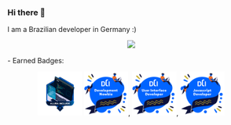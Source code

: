 ### Hi there 👋

I am a Brazilian developer in Germany :)
<p align="center">
  <a href="https://skillicons.dev">
    <img src="https://skillicons.dev/icons?i=php,nodejs,js,html,css,figma,bootstrap,vscode" />
  </a>
</p>
<p align="left"> - Earned Badges:</p>
<div align="center">
<img src="Badge_Alura_B2B_Sharer (1).png" alt="Bbadge-Altura" width="90" height="90"/>
<img src="Digital Career Institute - Development newbie - 2023-07-24.png" alt="badge-DCI newbie" width="90" height="90"/>,
<img src="Digital Career Institute - User Interface developer - 2023-07-24.png" alt="badge-DCI UBI" width="90" height="90"/>,
<img src="Digital Career Institute - Javascript Developer - 2023-10-27.png" alt="badge-DCI Javascript Developer" width="90" height="90"/>
</div>
